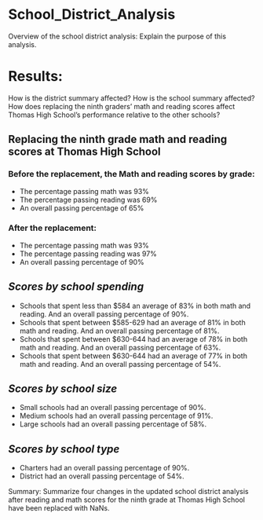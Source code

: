 # School_District_Analysis

Overview of the school district analysis: Explain the purpose of this analysis.

# **Results:**

How is the district summary affected?
How is the school summary affected?
How does replacing the ninth graders’ math and reading scores affect Thomas High School’s performance relative to the other schools?


## Replacing the ninth grade math and reading scores at Thomas High School
### Before the replacement, the Math and reading scores by grade:
- The percentage passing math was 93%
- The percentage passing reading was 69%
- An overall passing percentage of 65%

### After the replacement:
- The percentage passing math was 93%
- The percentage passing reading was 97%
- An overall passing percentage of 90%

## *Scores by school spending*
* Schools that spent less than $584 an average of 83% in both math and reading. 
    And an overall passing percentage of 90%.
* Schools that spent between $585-629 had an average of 81% in both math and reading. 
    And an overall passing percentage of 81%.
* Schools that spent between $630-644 had an average of 78% in both math and reading. 
    And an overall passing percentage of 63%.
* Schools that spent between $630-644 had an average of 77% in both math and reading. 
    And an overall passing percentage of 54%.

## *Scores by school size*
* Small schools had an overall passing percentage of 90%.
* Medium schools had an overall passing percentage of 91%.
* Large schools had an overall passing percentage of 58%.

## *Scores by school type*
* Charters had an overall passing percentage of 90%.
* District had an overall passing percentage of 54%.

Summary: Summarize four changes in the updated school district analysis after reading and math scores for the ninth grade at Thomas High School have been replaced with NaNs.
